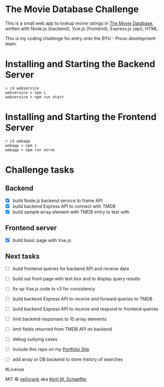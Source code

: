 # The Movie Database Challenge

This is a small web app to lookup movie ratings in [The Movie Database](https://www.themoviedb.org), written with Node.js {backend}, Vue.js {frontend}, Express.js {api}, HTML.

This is my coding challenge for entry onto the BYU - Provo development team.

# Installing and Starting the Backend Server

```
> cd webservice
webservice > npm i
webservice > npm run start
```

# Installing and Starting the Frontend Server

```
> cd webapp
webapp > npm i
webapp > npm run serve
```

# Challenge tasks

## Backend

- [x] build Node.js backend service to frame API
- [x] build backend Express API to connect with TMDB
- [x] build sample array element with TMDB entry to test with

## Frontend server

- [x] build basic page with Vue.js


## Next tasks

- [ ] build frontend queries for backend API and receive data
- [ ] build out front page with text box and to display query results
- [ ] fix up Vue.js code to v3 for consistency
- [ ] build backend Express API to receive and forward queries to TMDB
- [ ] build backend Express API to receive and respond to frontend queries
- [ ] limit backend responses to 10 array elements
- [ ] limit fields returned from TMDB API on backend
- [ ] debug outlying cases
- [ ] Include this repo on my [Portfolio Site](https://ne0crank.github.io/kentmschaeffer/)
- [ ] add array or DB backend to store history of searches


#License

MIT © [ne0crank](mailto:ne0crank@icloud.com) aka [Kent M. Schaeffer](mailto:kentmschaeffer@icloud.com)
